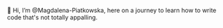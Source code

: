 👋 Hi, I’m @Magdalena-Piatkowska, here on a journey to learn how to write code that's not totally appalling.


<!---
Magdalena-Piatkowska/Magdalena-Piatkowska is a ✨ special ✨ repository because its `README.md` (this file) appears on your GitHub profile.
You can click the Preview link to take a look at your changes.
--->
